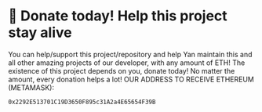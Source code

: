 # 💸 Donate today! Help this project stay alive
You can help/support this project/repository and help Yan maintain this and all other amazing projects of our developer, with any amount of ETH! The existence of this project depends on you, donate today! No matter the amount, every donation helps a lot! OUR ADDRESS TO RECEIVE ETHEREUM (METAMASK):
```text
0x2292E513701C19D3650F895c31A2a4E65654F39B
```
